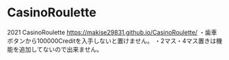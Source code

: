 # CasinoRoulette
2021 CasinoRoulette
https://makise29831.github.io/CasinoRoulette/
・歯車ボタンから100000Creditを入手しないと置けません。
・2マス・4マス置きは機能を追加してないので出来ません。
